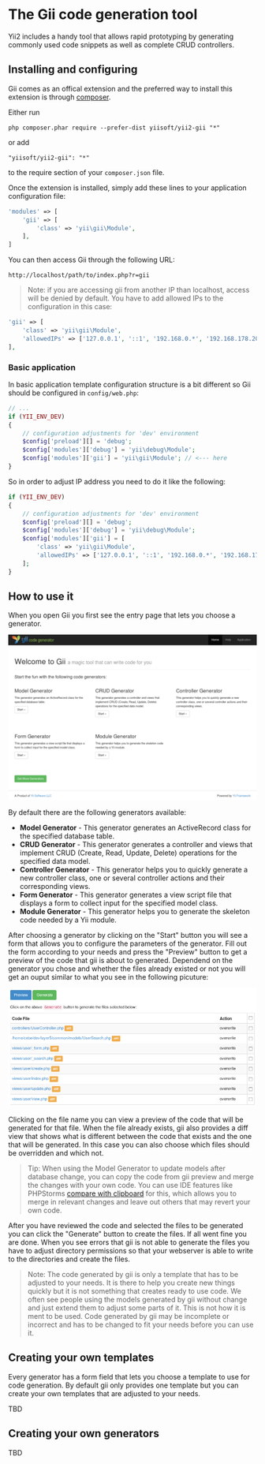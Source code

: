 The Gii code generation tool
============================

Yii2 includes a handy tool that allows rapid prototyping by generating commonly used code snippets
as well as complete CRUD controllers.


Installing and configuring
--------------------------

Gii comes as an offical extension and the preferred way to install this extension is through
[composer](http://getcomposer.org/download/).

Either run

```
php composer.phar require --prefer-dist yiisoft/yii2-gii "*"
```

or add

```
"yiisoft/yii2-gii": "*"
```

to the require section of your `composer.json` file.

Once the extension is installed, simply add these lines to your application configuration file:

```php
'modules' => [
	'gii' => [
		'class' => 'yii\gii\Module',
	],
]
```

You can then access Gii through the following URL:

```
http://localhost/path/to/index.php?r=gii
```

> Note: if you are accessing gii from another IP than localhost, access will be denied by default.
  You have to add allowed IPs to the configuration in this case:
>
```php
'gii' => [
	'class' => 'yii\gii\Module',
	'allowedIPs' => ['127.0.0.1', '::1', '192.168.0.*', '192.168.178.20'] // adjust this to your needs
],
```

### Basic application

In basic application template configuration structure is a bit different so Gii should be configured in
`config/web.php`:

```php
// ...
if (YII_ENV_DEV)
{
	// configuration adjustments for 'dev' environment
	$config['preload'][] = 'debug';
	$config['modules']['debug'] = 'yii\debug\Module';
	$config['modules']['gii'] = 'yii\gii\Module'; // <--- here
}
```

So in order to adjust IP address you need to do it like the following:

```php
if (YII_ENV_DEV)
{
	// configuration adjustments for 'dev' environment
	$config['preload'][] = 'debug';
	$config['modules']['debug'] = 'yii\debug\Module';
	$config['modules']['gii'] = [
		'class' => 'yii\gii\Module',
		'allowedIPs' => ['127.0.0.1', '::1', '192.168.0.*', '192.168.178.20'],
	];
}
```

How to use it
-------------

When you open Gii you first see the entry page that lets you choose a generator.

![Gii entry page](images/gii-entry.png)

By default there are the following generators available:

- **Model Generator** - This generator generates an ActiveRecord class for the specified database table.
- **CRUD Generator** - This generator generates a controller and views that implement CRUD (Create, Read, Update, Delete)
  operations for the specified data model.
- **Controller Generator** - This generator helps you to quickly generate a new controller class, one or several
  controller actions and their corresponding views.
- **Form Generator** - This generator generates a view script file that displays a form to collect input for the
  specified model class.
- **Module Generator** - This generator helps you to generate the skeleton code needed by a Yii module.

After choosing a generator by clicking on the "Start" button you will see a form that allows you to configure the
parameters of the generator. Fill out the form according to your needs and press the "Preview" button to get a
preview of the code that gii is about to generated. Dependend on the generator you chose and whether the files
already existed or not you will get an ouput similar to what you see in the following picuture:

![Gii preview](images/gii-preview.png)

Clicking on the file name you can view a preview of the code that will be generated for that file.
When the file already exists, gii also provides a diff view that shows what is different between the code that exists
and the one that will be generated. In this case you can also choose which files should be overridden and which not.

> Tip: When using the Model Generator to update models after database change, you can copy the code from gii preview
  and merge the changes with your own code. You can use IDE features like PHPStorms
  [compare with clipboard](http://www.jetbrains.com/phpstorm/webhelp/comparing-files.html) for this,
  which allows you to merge in relevant changes and leave out others that may revert your own code.

After you have reviewed the code and selected the files to be generated you can click the "Generate" button to create
the files. If all went fine you are done. When you see errors that gii is not able to generate the files you have to
adjust directory permissions so that your webserver is able to write to the directories and create the files.

> Note: The code generated by gii is only a template that has to be adjusted to your needs. It is there
  to help you create new things quickly but it is not something that creates ready to use code.
  We often see people using the models generated by gii without change and just extend them to adjust
  some parts of it. This is not how it is ment to be used. Code generated by gii may be incomplete or incorrect
  and has to be changed to fit your needs before you can use it.


Creating your own templates
---------------------------

Every generator has a form field that lets you choose a template to use for code generation.
By default gii only provides one template but you can create your own templates that are adjusted to your needs.

TBD


Creating your own generators
----------------------------

TBD

